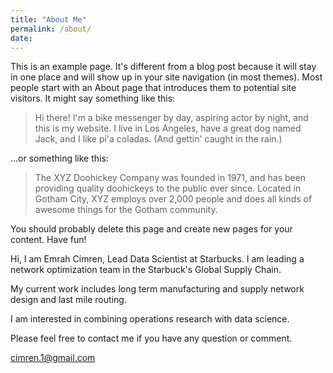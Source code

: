 ```yaml
---
title: "About Me"
permalink: /about/
date:
---
```


This is an example page. It's different from a blog post because it will stay in one place and will show up in your site navigation (in most themes). Most people start with an About page that introduces them to potential site visitors. It might say something like this:

> Hi there! I'm a bike messenger by day, aspiring actor by night, and this is my website. I live in Los Angeles, have a great dog named Jack, and I like pi'a coladas. (And gettin' caught in the rain.)

...or something like this:

> The XYZ Doohickey Company was founded in 1971, and has been providing quality doohickeys to the public ever since. Located in Gotham City, XYZ employs over 2,000 people and does all kinds of awesome things for the Gotham community.

You should probably delete this page and create new pages for your content. Have fun!

Hi, I am Emrah Cimren, Lead Data Scientist at Starbucks. I am leading a network optimization team in the Starbuck's Global Supply Chain.

My current work includes long term manufacturing and supply network design and last mile routing. 

I am interested in combining operations research with data science.

Please feel free to contact me if you have any question or comment.

[cimren.1@gmail.com](mailto:cimren.1@gmail.com)
